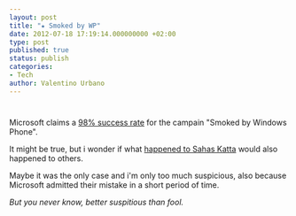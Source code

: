 ```yaml
---
layout: post
title: "★ Smoked by WP"
date: 2012-07-18 17:19:14.000000000 +02:00
type: post
published: true
status: publish
categories:
- Tech
author: Valentino Urbano 
---
```


# 

Microsoft claims a [98% success rate][0] for the campain "Smoked by Windows Phone".

It might be true, but i wonder if what [happened to Sahas Katta][1] would also happened to others.

Maybe it was the only case and i'm only too much suspicious, also because Microsoft admitted their mistake in a short period of time.

_But you never know, better suspitious than fool._


[0]: http://www.theverge.com/2012/5/8/3007848/smoked-by-windows-phone-success-rate-statistics
[1]: http://skattertech.com/2012/03/i-won-the-windows-phone-challenge-but-lost-just-because/